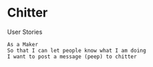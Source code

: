 # Chitter

User Stories

```
As a Maker
So that I can let people know what I am doing  
I want to post a message (peep) to chitter

